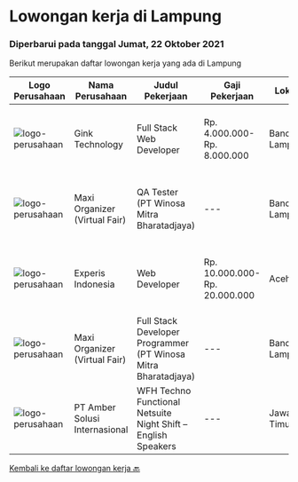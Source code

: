 
  # Lowongan kerja di Lampung

  ### Diperbarui pada tanggal Jumat, 22 Oktober 2021

  Berikut merupakan daftar lowongan kerja yang ada di Lampung

  |Logo Perusahaan | Nama Perusahaan | Judul Pekerjaan | Gaji Pekerjaan | Lokasi | Deskripsi | Tanggal diunggah | Pranala |
  | -------------- | --------------- | --------------- | --------- | --------- | -------------- | ------- | ----------- |
  |![logo-perusahaan](https://image-service-cdn.seek.com.au/7db9ae711c4d51b5f3a283b3c8d704bd9502124a/ee4dce1061f3f616224767ad58cb2fc751b8d2dc)|Gink Technology|Full Stack Web Developer|Rp. 4.000.000-Rp. 8.000.000|Bandar Lampung|Candidate must possess at least Bachelor's Degree in Engineering (Computer/Telecommunication), Computer Science/Information Technology, Computer...|Rabu, 20 Oktober 2021|https://www.jobstreet.co.id/id/job/full-stack-web-developer-3649036?token=0~11dcc65b-9f90-4a22-b3bb-335e58dc25cb&sectionRank=1&jobId=jobstreet-id-job-3649036|
|![logo-perusahaan](https://image-service-cdn.seek.com.au/b067e031fef8f19e5974349db7a066918b8286f3/ee4dce1061f3f616224767ad58cb2fc751b8d2dc)|Maxi Organizer (Virtual Fair)|QA Tester (PT Winosa Mitra Bharatadjaya)|---|Bandar Lampung|Qualifications : Graduated or Final year student (semester 5/6, Part time) / Diploma or Bachelor Degree in Computer Science / Information Technology...|Rabu, 06 Oktober 2021|https://www.jobstreet.co.id/id/job/qa-tester-pt-winosa-mitra-bharatadjaya-3649130?token=0~11dcc65b-9f90-4a22-b3bb-335e58dc25cb&sectionRank=2&jobId=jobstreet-id-job-3649130|
|![logo-perusahaan](https://image-service-cdn.seek.com.au/314ed38ba58cf54b5555f434a5bf338661292eb7/ee4dce1061f3f616224767ad58cb2fc751b8d2dc)|Experis Indonesia|Web Developer|Rp. 10.000.000-Rp. 20.000.000|Aceh|On behalf of our client, we are looking for a Web Developer with these following details: Responsibilities: Website and software application...|Rabu, 06 Oktober 2021|https://www.jobstreet.co.id/id/job/web-developer-3649693?token=0~11dcc65b-9f90-4a22-b3bb-335e58dc25cb&sectionRank=3&jobId=jobstreet-id-job-3649693|
|![logo-perusahaan](https://image-service-cdn.seek.com.au/b067e031fef8f19e5974349db7a066918b8286f3/ee4dce1061f3f616224767ad58cb2fc751b8d2dc)|Maxi Organizer (Virtual Fair)|Full Stack Developer Programmer (PT Winosa Mitra Bharatadjaya)|---|Bandar Lampung|Qualifications : Have at least 3 years of experience as a software developer Have at least 2 years of experience in PHP and Laravel Have a good...|Rabu, 06 Oktober 2021|https://www.jobstreet.co.id/id/job/full-stack-developer-programmer-pt-winosa-mitra-bharatadjaya-3649129?token=0~11dcc65b-9f90-4a22-b3bb-335e58dc25cb&sectionRank=4&jobId=jobstreet-id-job-3649129|
|![logo-perusahaan](https://us.123rf.com/450wm/pavelstasevich/pavelstasevich1811/pavelstasevich181101027/112815900-stock-vector-no-image-available-icon-flat-vector.jpg?ver=6)|PT Amber Solusi Internasional|WFH Techno Functional Netsuite Night Shift – English Speakers|---|Jawa Timur|WFH IT Support Night Shift – English SpeakersDuties and Responsibilities:  Supporting the business in IT area (application and data) Update pricing...|Rabu, 29 September 2021|https://www.jobstreet.co.id/id/job/wfh-techno-functional-netsuite-night-shift-english-speakers-3643356?token=0~11dcc65b-9f90-4a22-b3bb-335e58dc25cb&sectionRank=5&jobId=jobstreet-id-job-3643356|


  [Kembali ke daftar lowongan kerja 🔙](../README.md#daftar-lowongan-kerja)
  